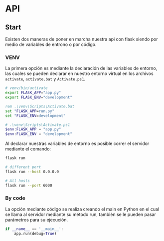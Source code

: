 # API
## Start
Existen dos maneras de poner en marcha nuestra api con flask siendo por medio de variables de entrono o por código.

### VENV
La primera opción es mediante la declaración de las variables de entorno, las cuales se pueden declarar en nuestro entorno virtual en los archivos `activate`, `actívate.bat` y `Activate.ps1`.

```bash
# venv/bin/activate
export FLASK_APP="app.py"
export FLASK_ENV="development"
```

```bat
rem .\venv\Scripts\Activate.bat
set "FLASK_APP=run.py"
set "FLASK_ENV=development"
```

```ps1
# .\venv\Scripts\Activate.ps1
$env:FLASK_APP = "app.py"
$env:FLASK_ENV = "development"
```

Al declarar nuestras variables de entorno es posible correr el servidor mediante el comando:
```bash
flask run 

# different port
flask run --host 0.0.0.0

# All hosts
flask run --port 6000
```

### By code
La opción mediante código se realiza creando el main en Python en el cual se llama al servidor mediante su método run, también se le pueden pasar parámetros para su ejecución.

```py
if __name__ == '__main__':
    app.run(debug=True)
```